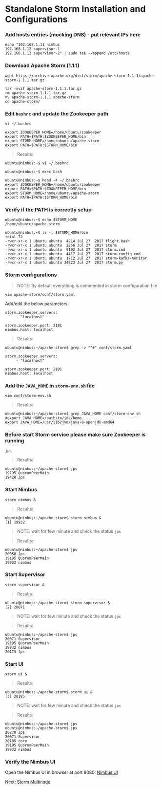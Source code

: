 # Standalone Storm Installation and Configurations

### Add hosts entries (mocking DNS) - put relevant IPs here
```
echo "192.168.1.11 nimbus
192.168.1.12 supervisor-1
192.168.1.13 supervisor-2" | sudo tee --append /etc/hosts
```

### Download Apache Storm (1.1.1)
```
wget https://archive.apache.org/dist/storm/apache-storm-1.1.1/apache-storm-1.1.1.tar.gz

tar -xvzf apache-storm-1.1.1.tar.gz
rm apache-storm-1.1.1.tar.gz
mv apache-storm-1.1.1 apache-storm
cd apache-storm/
```

### Edit `bashrc` and update the Zookeeper path
`vi ~/.bashrc`

```
export ZOOKEEPER_HOME=/home/ubuntu/zookeeper
export PATH=$PATH:$ZOOKEEPER_HOME/bin
export STORM_HOME=/home/ubuntu/apache-storm
export PATH=$PATH:$STORM_HOME/bin
```

> Results:
```
ubuntu@nimbus:~$ vi ~/.bashrc

ubuntu@nimbus:~$ exec bash

ubuntu@nimbus:~$ head -4 ~/.bashrc
export ZOOKEEPER_HOME=/home/ubuntu/zookeeper
export PATH=$PATH:$ZOOKEEPER_HOME/bin
export STORM_HOME=/home/ubuntu/apache-storm
export PATH=$PATH:$STORM_HOME/bin
```

### Verify if the PATH is correctly setup

```
ubuntu@nimbus:~$ echo $STORM_HOME
/home/ubuntu/apache-storm

ubuntu@nimbus:~$ ls -l $STORM_HOME/bin
total 72
-rwxr-xr-x 1 ubuntu ubuntu  4214 Jul 27  2017 flight.bash
-rwxr-xr-x 1 ubuntu ubuntu  2256 Jul 27  2017 storm
-rwxr-xr-x 1 ubuntu ubuntu  9192 Jul 27  2017 storm.cmd
-rwxr-xr-x 1 ubuntu ubuntu  4417 Jul 27  2017 storm-config.cmd
-rwxr-xr-x 1 ubuntu ubuntu  1712 Jul 27  2017 storm-kafka-monitor
-rwxr-xr-x 1 ubuntu ubuntu 34823 Jul 27  2017 storm.py
```


### Storm configurations
> NOTE: By default everything is commented in storm configuration file

`vim apache-storm/conf/storm.yaml`

Add/edit the below parameters:

```
storm.zookeeper.servers:
     - "localhost"

storm.zookeeper.port: 2181
nimbus.host: localhost
```

> Results:
```
ubuntu@nimbus:~/apache-storm$ grep -v "^#" conf/storm.yaml

storm.zookeeper.servers:
     - "localhost"

storm.zookeeper.port: 2181
nimbus.host: localhost
```

### Add the `JAVA_HOME` in `storm-env.sh` file
`vim conf/storm-env.sh`

> Results:
```
ubuntu@nimbus:~/apache-storm$ grep JAVA_HOME conf/storm-env.sh
#export JAVA_HOME=/path/to/jdk/home
export JAVA_HOME=/usr/lib/jvm/java-8-openjdk-amd64
```


### Before start Storm service please make sure Zookeeper is running
`jps`

> Results:
```
ubuntu@nimbus:~/apache-storm$ jps
19195 QuorumPeerMain
19420 Jps
```

### Start Nimbus
`storm nimbus &`

> Results:
```
ubuntu@nimbus:~/apache-storm$ storm nimbus &
[1] 19932
```

> NOTE: wait for few minute and check the status
`jps`

> Results:
```
ubuntu@nimbus:~/apache-storm$ jps
20058 Jps
19195 QuorumPeerMain
19932 nimbus
```

### Start Supervisor
`storm supervisor &`

> Results:
```
ubuntu@nimbus:~/apache-storm$ storm supervisor &
[2] 20071
```

> NOTE: wait for few minute and check the status
`jps`

> Results:
```
ubuntu@nimbus:~/apache-storm$ jps
20071 Supervisor
19195 QuorumPeerMain
19932 nimbus
20173 Jps
```

### Start UI
`storm ui &`

> Results:
```
ubuntu@nimbus:~/apache-storm$ storm ui &
[3] 20185
```

> NOTE: wait for few minute and check the status
`jps`

> Results:
```
ubuntu@nimbus:~/apache-storm$ jps
ubuntu@nimbus:~/apache-storm$ jps
20278 Jps
20071 Supervisor
20185 core
19195 QuorumPeerMain
19932 nimbus
```


### Verify the Nimbus UI
Open the Nimbus UI in browser at port 8080: 
[Nimbus UI](http://192.168.1.11:8080)

Next: [Storm Multinode](2-storm-multinode.md)
